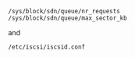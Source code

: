 ```
/sys/block/sdn/queue/nr_requests
/sys/block/sdn/queue/max_sector_kb
```
and
```
/etc/iscsi/iscsid.conf
```
